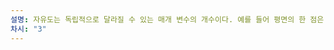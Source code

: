 ```yaml
---
설명: 자유도는 독립적으로 달라질 수 있는 매개 변수의 개수이다. 예를 들어 평면의 한 점은 평행이동에 대해 2의 자유도를 가진다. 이는 점이 가진 두 개의 좌표를 말한다.
차시: "3"
---
```

